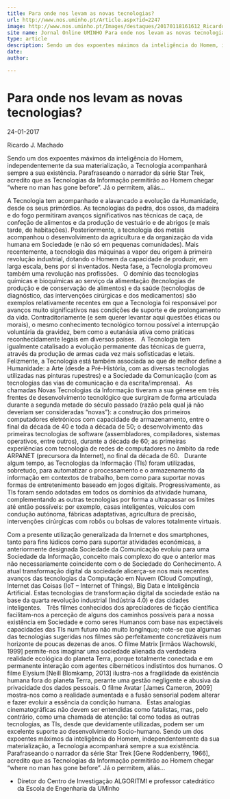 ```yaml
---
title: Para onde nos levam as novas tecnologias?
url: http://www.nos.uminho.pt/Article.aspx?id=2247
image: http://www.nos.uminho.pt/Images/destaques/20170118161612_RicardoMachado.jpg
site name: Jornal Online UMINHO Para onde nos levam as novas tecnologias?
type: article
description: Sendo um dos expoentes máximos da inteligência do Homem, independentemente da sua materialização, a Tecnologia acompanhará sempre a sua existência. Parafraseando o narrador da série Star Trek, acredito que as Tecnologias da Informação permitirão ao Homem chegar “where no man has gone before”. Já o permitem, aliás...
date: 
author: 

---
```

# Para onde nos levam as novas tecnologias?


24-01-2017

Ricardo J. Machado

Sendo um dos expoentes máximos da inteligência do Homem, independentemente da sua materialização, a Tecnologia acompanhará sempre a sua existência. Parafraseando o narrador da série Star Trek, acredito que as Tecnologias da Informação permitirão ao Homem chegar “where no man has gone before”. Já o permitem, aliás...

A Tecnologia tem acompanhado e alavancado a evolução da Humanidade, desde os seus primórdios. As tecnologias da pedra, dos ossos, da madeira e do fogo permitiram avanços significativos nas técnicas de caça, de confeção de alimentos e da produção de vestuário e de abrigos (e mais tarde, de habitações). Posteriormente, a tecnologia dos metais acompanhou o desenvolvimento da agricultura e da organização da vida humana em Sociedade (e não só em pequenas comunidades). Mais recentemente, a tecnologia das máquinas a vapor deu origem à primeira revolução industrial, dotando o Homem da capacidade de produzir, em larga escala, bens por si inventados. Nesta fase, a Tecnologia promoveu também uma revolução nas profissões.
 
O domínio das tecnologias químicas e bioquímicas ao serviço da alimentação (tecnologias de produção e de conservação de alimentos) e da saúde (tecnologias de diagnóstico, das intervenções cirúrgicas e dos medicamentos) são exemplos relativamente recentes em que a Tecnologia foi responsável por avanços muito significativos nas condições de suporte e de prolongamento da vida. Contraditoriamente (e sem querer levantar aqui questões éticas ou morais), o mesmo conhecimento tecnológico tornou possível a interrupção voluntária da gravidez, bem como a eutanásia ativa como práticas reconhecidamente legais em diversos países.
 
A Tecnologia tem igualmente catalisado a evolução permanente das técnicas de guerra, através da produção de armas cada vez mais sofisticadas e letais. Felizmente, a Tecnologia está também associada ao que de melhor define a Humanidade: a Arte (desde a Pré-História, com as diversas tecnologias utilizadas nas pinturas rupestres) e a Sociedade da Comunicação (com as tecnologias das vias de comunicação e da escrita/imprensa).
 
As chamadas Novas Tecnologias da Informação tiveram a sua génese em três frentes de desenvolvimento tecnológico que surgiram de forma articulada durante a segunda metade do século passado (razão pela qual já não deveriam ser consideradas “novas”): a construção dos primeiros computadores eletrónicos com capacidade de armazenamento, entre o final da década de 40 e toda a década de 50; o desenvolvimento das primeiras tecnologias de software (assembladores, compiladores, sistemas operativos, entre outros), durante a década de 60; as primeiras experiências com tecnologia de redes de computadores no âmbito da rede ARPANET (precursora da Internet), no final da década de 60.
 
Durante algum tempo, as Tecnologias da Informação (TIs) foram utilizadas, sobretudo, para automatizar o processamento e o armazenamento da informação em contextos de trabalho, bem como para suportar novas formas de entretenimento baseado em jogos digitais. Progressivamente, as TIs foram sendo adotadas em todos os domínios da atividade humana, complementando as outras tecnologias por forma a ultrapassar os limites até então possíveis: por exemplo, casas inteligentes, veículos com condução autónoma, fábricas adaptativas, agricultura de precisão, intervenções cirúrgicas com robôs ou bolsas de valores totalmente virtuais.

Com a presente utilização generalizada da Internet e dos smartphones, tanto para fins lúdicos como para suportar atividades económicas, a anteriormente designada Sociedade da Comunicação evoluiu para uma Sociedade da Informação, conceito mais complexo do que o anterior mas não necessariamente coincidente com o de Sociedade do Conhecimento. A atual transformação digital da sociedade alicerça-se nos mais recentes avanços das tecnologias da Computação em Nuvem (Cloud Computing), Internet das Coisas (IoT – Internet of Things), Big Data e Inteligência Artificial. Estas tecnologias de transformação digital da sociedade estão na base da quarta revolução industrial (Indústria 4.0) e das cidades inteligentes.
 
Três filmes conhecidos dos apreciadores de ficção científica facilitam-nos a perceção de alguns dos caminhos possíveis para a nossa existência em Sociedade e como seres Humanos com base nas expectáveis capacidades das TIs num futuro não muito longínquo; note-se que algumas das tecnologias sugeridas nos filmes são perfeitamente concretizáveis num horizonte de poucas dezenas de anos. O filme Matrix [irmãos Wachowski, 1999] permite-nos imaginar uma sociedade alienada da verdadeira realidade ecológica do planeta Terra, porque totalmente conectada e em permanente interação com agentes cibernéticos indistintos dos humanos. O filme Elysium [Neill Blomkamp, 2013] ilustra-nos a fragilidade da existência humana fora do planeta Terra, perante uma gestão negligente e abusiva da privacidade dos dados pessoais. O filme Avatar [James Cameron, 2009] mostra-nos como a realidade aumentada e a fusão sensorial podem alterar e fazer evoluir a essência da condição humana.
 
Estas analogias cinematográficas não devem ser entendidas como fatalistas, mas, pelo contrário, como uma chamada de atenção: tal como todas as outras tecnologias, as TIs, desde que devidamente utilizadas, podem ser um excelente suporte ao desenvolvimento Socio-humano. Sendo um dos expoentes máximos da inteligência do Homem, independentemente da sua materialização, a Tecnologia acompanhará sempre a sua existência. Parafraseando o narrador da série Star Trek [Gene Roddenberry, 1966], acredito que as Tecnologias da Informação permitirão ao Homem chegar “where no man has gone before”. Já o permitem, aliás...

* Diretor do Centro de Investigação ALGORITMI e professor catedrático da Escola de Engenharia da UMinho

